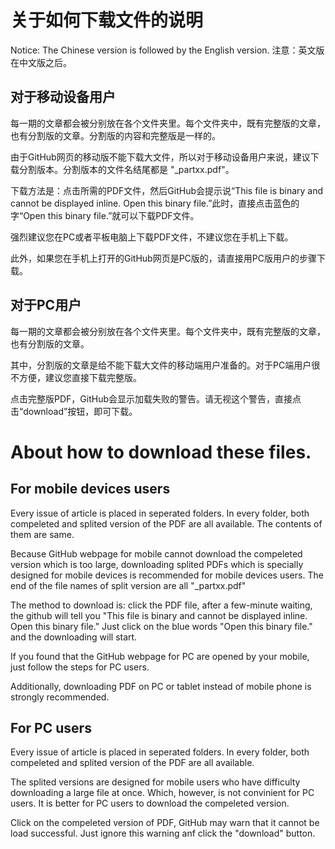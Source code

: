 关于如何下载文件的说明
=============================================

Notice: The Chinese version is followed by the English version.
注意：英文版在中文版之后。

对于移动设备用户
---------------------------------------------

每一期的文章都会被分别放在各个文件夹里。每个文件夹中，既有完整版的文章，也有分割版的文章。分割版的内容和完整版是一样的。

由于GitHub网页的移动版不能下载大文件，所以对于移动设备用户来说，建议下载分割版本。分割版本的文件名结尾都是 "_partxx.pdf"。

下载方法是：点击所需的PDF文件，然后GitHub会提示说“This file is binary and cannot be displayed inline. Open this binary file.”此时，直接点击蓝色的字“Open this binary file.”就可以下载PDF文件。

强烈建议您在PC或者平板电脑上下载PDF文件，不建议您在手机上下载。

此外，如果您在手机上打开的GitHub网页是PC版的，请直接用PC版用户的步骤下载。

对于PC用户
-----------------------------------------------

每一期的文章都会被分别放在各个文件夹里。每个文件夹中，既有完整版的文章，也有分割版的文章。

其中，分割版的文章是给不能下载大文件的移动端用户准备的。对于PC端用户很不方便，建议您直接下载完整版。

点击完整版PDF，GitHub会显示加载失败的警告。请无视这个警告，直接点击“download”按钮，即可下载。


About how to download these files.
==============================================

For mobile devices users
-----------------------------------------------

Every issue of article is placed in seperated folders. In every folder, both compeleted and splited version of the PDF are all available. The contents of them are same.

Because GitHub webpage for mobile cannot download the compeleted version which is too large, downloading splited PDFs which is specially designed for mobile devices is recommended for mobile devices users. The end of the file names of split version are all "_partxx.pdf"

The method to download is: click the PDF file, after a few-minute waiting, the github will tell you "This file is binary and cannot be displayed inline. Open this binary file." Just click on the blue words "Open this binary file." and the downloading will start.

If you found that the GitHub webpage for PC are opened by your mobile, just follow the steps for PC users.

Additionally, downloading PDF on PC or tablet instead of mobile phone is strongly recommended.

For PC users
-------------------------------------------------

Every issue of article is placed in seperated folders. In every folder, both compeleted and splited version of the PDF are all available.

The splited versions are designed for mobile users who have difficulty downloading a large file at once. Which, however, is not convinient for PC users. It is better for PC users to download the compeleted version.

Click on the compeleted version  of PDF, GitHub may warn that it cannot be load successful. Just ignore this warning anf click the "download" button.
